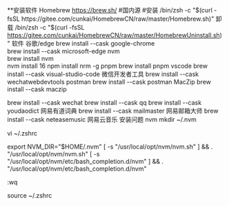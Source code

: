 **安装软件
Homebrew https://brew.sh/
#国内源
#安装 
/bin/zsh -c "$(curl -fsSL https://gitee.com/cunkai/HomebrewCN/raw/master/Homebrew.sh)"
卸载
/bin/zsh -c "$(curl -fsSL https://gitee.com/cunkai/HomebrewCN/raw/master/HomebrewUninstall.sh)"
软件
 谷歌/edge
brew install --cask google-chrome  
brew install --cask microsoft-edge
nvm    
brew install nvm   
nvm install 16
npm install nrm -g
pnpm
brew install pnpm
vscode
brew install --cask visual-studio-code
微信开发者工具
brew install --cask wechatwebdevtools
postman
brew install --cask postman
MacZip
brew install --cask maczip

brew install --cask wechat
brew install --cask qq
brew install --cask youdaodict   网易有道词典
brew install --cask mailmaster   网易邮箱大师
brew install --cask neteasemusic 网易云音乐
安装问题
nvm
mkdir ~/.nvm

vi ~/.zshrc

export NVM_DIR="$HOME/.nvm"
[ -s "/usr/local/opt/nvm/nvm.sh" ] && . "/usr/local/opt/nvm/nvm.sh"
[ -s "/usr/local/opt/nvm/etc/bash_completion.d/nvm" ] && . "/usr/local/opt/nvm/etc/bash_completion.d/nvm"

:wq

source ~/.zshrc
